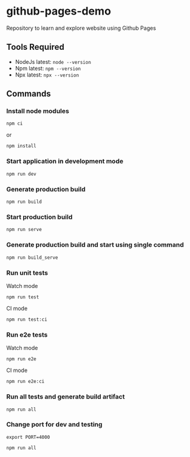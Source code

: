 # github-pages-demo
Repository to learn and explore website using Github Pages

## Tools Required
* NodeJs latest: `node --version`
* Npm latest: `npm --version`
* Npx latest: `npx --version`

## Commands

### Install node modules

    npm ci

or

    npm install

### Start application in development mode

    npm run dev

### Generate production build

    npm run build

### Start production build

    npm run serve

### Generate production build and start using single command

    npm run build_serve

### Run unit tests

Watch mode

    npm run test

CI mode

    npm run test:ci

### Run e2e tests

Watch mode

    npm run e2e

CI mode

    npm run e2e:ci

### Run all tests and generate build artifact

    npm run all

### Change port for dev and testing

    export PORT=4000

    npm run all
